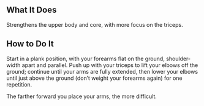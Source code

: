 ## What It Does

Strengthens the upper body and core, with more focus on the triceps.

## How to Do It

Start in a plank position, with your forearms flat on the ground,
shoulder-width apart and parallel. Push up with your triceps to lift your
elbows off the ground; continue until your arms are fully extended, then lower your
elbows until just above the ground (don’t weight your forearms again) for one repetition.

The farther forward you place your arms, the more difficult.
